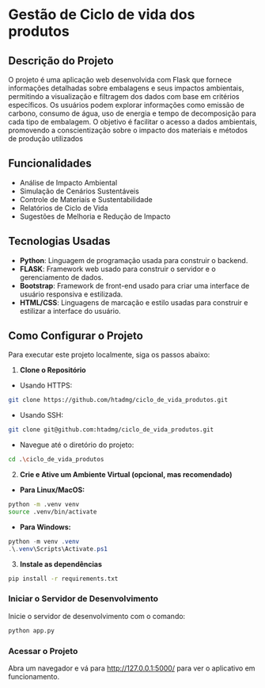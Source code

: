 # Gestão de Ciclo de vida dos produtos

## Descrição do Projeto

O projeto é uma aplicação web desenvolvida com Flask que fornece informações detalhadas sobre embalagens e seus impactos ambientais, permitindo a visualização e filtragem dos dados com base em critérios específicos. Os usuários podem explorar informações como emissão de carbono, consumo de água, uso de energia e tempo de decomposição para cada tipo de embalagem. O objetivo é facilitar o acesso a dados ambientais, promovendo a conscientização sobre o impacto dos materiais e métodos de produção utilizados

## Funcionalidades
- Análise de Impacto Ambiental
- Simulação de Cenários Sustentáveis
- Controle de Materiais e Sustentabilidade
- Relatórios de Ciclo de Vida
- Sugestões de Melhoria e Redução de Impacto

## Tecnologias Usadas
- **Python**: Linguagem de programação usada para construir o backend.
- **FLASK**: Framework web usado para construir o servidor e o gerenciamento de dados.
- **Bootstrap**: Framework de front-end usado para criar uma interface de usuário responsiva e estilizada.
- **HTML/CSS**: Linguagens de marcação e estilo usadas para construir e estilizar a interface do usuário.

## Como Configurar o Projeto

Para executar este projeto localmente, siga os passos abaixo:

1. **Clone o Repositório**
- Usando HTTPS:
```bash
git clone https://github.com/htadmg/ciclo_de_vida_produtos.git
```
- Usando SSH:
```bash
git clone git@github.com:htadmg/ciclo_de_vida_produtos.git
```
- Navegue até o diretório do projeto:
```bash
cd .\ciclo_de_vida_produtos
```
2. **Crie e Ative um Ambiente Virtual (opcional, mas recomendado)**
- **Para Linux/MacOS:**
```bash
python -m .venv venv
source .venv/bin/activate
```

- **Para Windows:**
```powershell
python -m venv .venv
.\.venv\Scripts\Activate.ps1
```
3. **Instale as dependências**
```bash
pip install -r requirements.txt
```

### Iniciar o Servidor de Desenvolvimento

Inicie o servidor de desenvolvimento com o comando:

```bash
python app.py
```
### Acessar o Projeto
Abra um navegador e vá para http://127.0.0.1:5000/ para ver o aplicativo em funcionamento.

